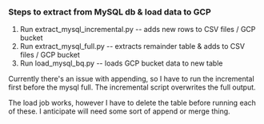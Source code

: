 ### Steps to extract from MySQL db & load data to GCP


1. Run extract_mysql_incremental.py -- adds new rows to CSV files / GCP bucket
2. Run extract_mysql_full.py        -- extracts remainder table & adds to CSV files / GCP bucket
3. Run load_mysql_bq.py             -- loads GCP bucket data to new table

Currently there's an issue with appending, so I have to run the incremental first before the mysql full. 
The incremental script overwrites the full output.

The load job works, however I have to delete the table before running each of these. 
I anticipate will need some sort of append or merge thing.